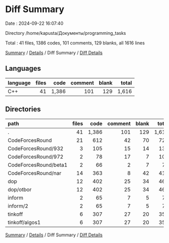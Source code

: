 # Diff Summary

Date : 2024-09-22 16:07:40

Directory /home/kapusta/Документы/programming_tasks

Total : 41 files,  1386 codes, 101 comments, 129 blanks, all 1616 lines

[Summary](results.md) / [Details](details.md) / Diff Summary / [Diff Details](diff-details.md)

## Languages
| language | files | code | comment | blank | total |
| :--- | ---: | ---: | ---: | ---: | ---: |
| C++ | 41 | 1,386 | 101 | 129 | 1,616 |

## Directories
| path | files | code | comment | blank | total |
| :--- | ---: | ---: | ---: | ---: | ---: |
| . | 41 | 1,386 | 101 | 129 | 1,616 |
| CodeForcesRound | 21 | 612 | 42 | 70 | 724 |
| CodeForcesRound/932 | 3 | 105 | 15 | 14 | 134 |
| CodeForcesRound/972 | 2 | 78 | 17 | 7 | 102 |
| CodeForcesRound/beta1 | 2 | 66 | 2 | 7 | 75 |
| CodeForcesRound/nar | 14 | 363 | 8 | 42 | 413 |
| dop | 12 | 402 | 25 | 34 | 461 |
| dop/otbor | 12 | 402 | 25 | 34 | 461 |
| inform | 2 | 65 | 7 | 5 | 77 |
| inform/2 | 2 | 65 | 7 | 5 | 77 |
| tinkoff | 6 | 307 | 27 | 20 | 354 |
| tinkoff/algos1 | 6 | 307 | 27 | 20 | 354 |

[Summary](results.md) / [Details](details.md) / Diff Summary / [Diff Details](diff-details.md)